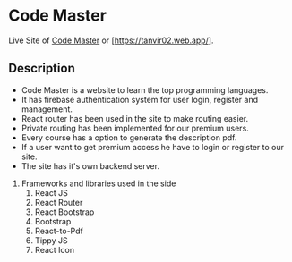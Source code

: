 # Code Master

Live Site of [Code Master](https://tanvir02.web.app/) or [https://tanvir02.web.app/].

## Description

* Code Master is a website to learn the top programming languages.
* It has firebase authentication system  for user login, register and management.
* React router has been used in the site to make routing easier.
* Private routing has been implemented for our premium users.
* Every course has a option to generate the description pdf.
* If a user want to get premium access he have to login or register to our site.
* The site has it's own backend server.

1. Frameworks and libraries used in the side
    1. React JS
    2. React Router
    3. React Bootstrap
    4. Bootstrap
    5. React-to-Pdf
    6. Tippy JS
    7. React Icon
    
